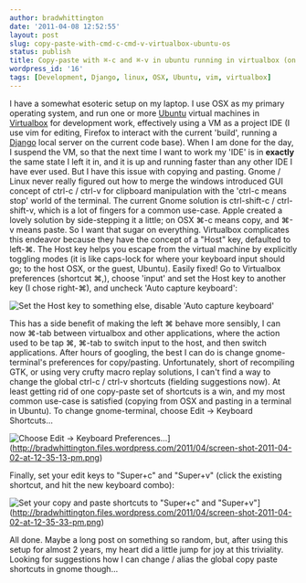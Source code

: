 ```yaml
---
author: bradwhittington
date: '2011-04-08 12:52:55'
layout: post
slug: copy-paste-with-cmd-c-cmd-v-virtualbox-ubuntu-os
status: publish
title: Copy-paste with ⌘-c and ⌘-v in ubuntu running in virtualbox (on an OSX host)
wordpress_id: '16'
tags: [Development, Django, linux, OSX, Ubuntu, vim, virtualbox]
---
```


I have a somewhat esoteric setup on my laptop. I use OSX as my
primary operating system, and run one or more
[Ubuntu](http://ubuntu.com) virtual machines in
[Virtualbox](http://virtualbox.org) for development work,
effectively using a VM as a project IDE (I use vim for editing,
Firefox to interact with the current 'build', running a
[Django](http://djangoproject.com) local server on the current code
base). When I am done for the day, I suspend the VM, so that the
next time I want to work my 'IDE' is in **exactly** the same state
I left it in, and it is up and running faster than any other IDE I
have ever used. But I have this issue with copying and pasting.
Gnome / Linux never really figured out how to merge the windows
introduced GUI concept of ctrl-c / ctrl-v for clipboard
manipulation with the 'ctrl-c means stop' world of the terminal.
The current Gnome solution is ctrl-shift-c / ctrl-shift-v, which is
a lot of fingers for a common use-case. Apple created a lovely
solution by side-stepping it a little; on OSX ⌘-c means copy, and
⌘-v means paste. So I want that sugar on everything. Virtualbox
complicates this endeavor because they have the concept of a "Host"
key, defaulted to left-⌘. The Host key helps you escape from the
virtual machine by explicitly toggling modes (it is like caps-lock
for where your keyboard input should go; to the host OSX, or the
guest, Ubuntu). Easily fixed! Go to Virtualbox preferences
(shortcut ⌘,), choose 'input' and set the Host key to another key
(I chose right-⌘), and uncheck 'Auto capture keyboard': 

![Set the Host key to something else, disable 'Auto capture keyboard'](http://bradwhittington.files.wordpress.com/2011/04/screen-shot-2011-04-02-at-12-28-39-pm.png "Virtualbox input preferences")

This has a side benefit of making the left ⌘ behave more sensibly,
I can now ⌘-tab between virtualbox and other applications, where
the action used to be tap ⌘, ⌘-tab to switch input to the host, and
then switch applications. After hours of googling, the best I can
do is change gnome-terminal's preferences for copy/pasting.
Unfortunately, short of recompiling GTK, or using very crufty macro
replay solutions, I can't find a way to change the global ctrl-c /
ctrl-v shortcuts (fielding suggestions now). At least getting rid
of one copy-paste set of shortcuts is a win, and my most common
use-case is satisfied (copying from OSX and pasting in a terminal
in Ubuntu). To change gnome-terminal, choose Edit -\> Keyboard
Shortcuts... 

![Choose Edit -\> Keyboard Preferences...](http://bradwhittington.files.wordpress.com/2011/04/screen-shot-2011-04-02-at-12-35-13-pm.png "Gnome-terminal")](http://bradwhittington.files.wordpress.com/2011/04/screen-shot-2011-04-02-at-12-35-13-pm.png)

Finally, set your edit keys to "Super+c" and "Super+v" (click the
existing shortcut, and hit the new keyboard combo): 

![Set your copy and paste shortcuts to "Super+c" and "Super+v"](http://bradwhittington.files.wordpress.com/2011/04/screen-shot-2011-04-02-at-12-35-33-pm.png "Gnome-terminal keyboard shortcut preferences")](http://bradwhittington.files.wordpress.com/2011/04/screen-shot-2011-04-02-at-12-35-33-pm.png)

All done. Maybe a long post on something so random, but, after
using this setup for almost 2 years, my heart did a little jump for
joy at this triviality. Looking for suggestions how I can change /
alias the global copy paste shortcuts in gnome though...


